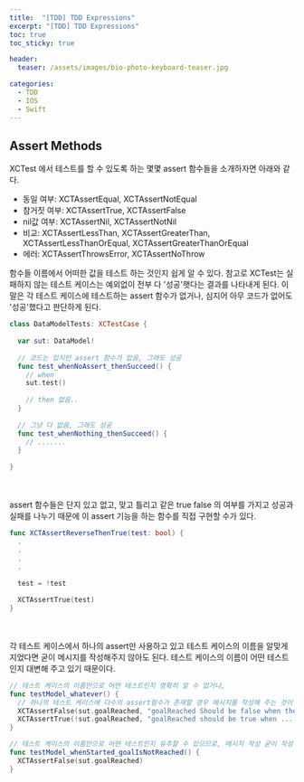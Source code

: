 ```yaml
---
title:  "[TDD] TDD Expressions"
excerpt: "[TDD] TDD Expressions"
toc: true
toc_sticky: true

header:
  teaser: /assets/images/bio-photo-keyboard-teaser.jpg

categories:
  - TDD
  - IOS
  - Swift
---
```




## Assert Methods
XCTest 에서 테스트를 할 수 있도록 하는 몇몇 assert 함수들을 소개하자면 아래와 같다.

- 동일 여부: XCTAssertEqual, XCTAssertNotEqual
- 참거짓 여부: XCTAssertTrue, XCTAssertFalse
- nil값 여부: XCTAssertNil, XCTAssertNotNil
- 비교: XCTAssertLessThan, XCTAssertGreaterThan, XCTAssertLessThanOrEqual, XCTAssertGreaterThanOrEqual
- 에러: XCTAssertThrowsError, XCTAssertNoThrow

함수들 이름에서 어떠한 값을 테스트 하는 것인지 쉽게 알 수 있다. 참고로 XCTest는 실패하지 않는 테스트 케이스는 예외없이 전부 다 '성공'햇다는 결과를 나타내게 된다.
이 말은 각 테스트 케이스에 테스트하는 assert 함수가 없거나, 심지어 아무 코드가 없어도 '성공'했다고 판단하게 된다. 

```swift 
class DataModelTests: XCTestCase {
  
  var sut: DataModel!
  
  // 코드는 있지만 assert 함수가 없음, 그래도 성공
  func test_whenNoAssert_thenSucceed() {
    // when
    sut.test()
    
    // then 없음..
  }
  
  // 그냥 다 없음, 그래도 성공
  func test_whenNothing_thenSucceed() {
    // .......
  }
  
}
```

<br><br>
assert 함수들은 단지 있고 없고, 맞고 틀리고 같은 true false 의 여부를 가지고 성공과 실패를 나누기 때문에 이 assert 기능을 하는 함수를 직접 구현할 수가 있다.

```swift 
func XCTAssertReverseThenTrue(test: bool) {
  .
  .
  .
  .
  
  test = !test

  XCTAssertTrue(test)
}
```
<br><br>
각 테스트 케이스에서 하나의 assert만 사용하고 있고 테스트 케이스의 이름을 알맞게 지었다면 굳이 메시지를 작성해주지 않아도 된다. 테스트 케이스의 이름이 어떤 테스트인지 대변해 주고 있기 때문이다.

```swift 
// 테스트 케이스의 이름만으로 어떤 테스트인지 명확히 알 수 없거나,
func testModel_whatever() { 
  // 하나의 테스트 케이스에 다수의 assert함수가 존재할 경우 메시지를 작성해 주는 것이 좋다.
  XCTAssertFalse(sut.goalReached, "goalReached Should be false when the model is created")
  XCTAssertTrue(!sut.goalReached, "goalReached should be true when .........")
}

// 테스트 케이스의 이름만으로 어떤 테스트인지 유추할 수 있으므로, 메시지 작성 굳이 작성 ㄴㄴ
func testModel_whenStarted_goalIsNotReached() { 
  XCTAssertFalse(sut.goalReached)
}

```








